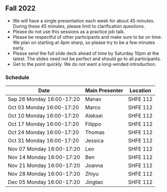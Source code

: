 ## Fall 2022

- We will have a single presentation each week for about 45 minutes. During these 45 minutes, please limit to clarification questions.
- Please do not use this sessions as a practice job talk.
- Please be respectful of other participants and make sure to be on time. We plan on starting at 4pm sharp, so please try to be a few minutes early.
- Please send the full slide deck ahead of time by Saturday 10pm at the latest. The slides need not be perfect and should go to all participants.
- Get to the point quickly. We do not want a long-winded introduction.

### Schedule

| Date                        | Main Presenter | Location      |
|-----------------------------|----------------|---------------|
| Sep 26 Monday 16:00-17:20   | Manav          | SHFE 112      |
| Oct 03 Monday 16:00-17:20   | Marco          | SHFE 112      |
| Oct 10 Monday 16:00-17:20   | Aleksei        | SHFE 112      |
| Oct 17 Monday 16:00-17:20   | Filippo        | SHFE 112      |
| Oct 24 Monday 16:00-17:20   | Thomas         | SHFE 112      |
| Oct 31 Monday 16:00-17:20   | Jessica        | SHFE 112      |
| Nov 07 Monday 16:00-17:20   | Leo            | SHFE 112      |
| Nov 14 Monday 16:00-17:20   | Ben            | SHFE 112      |
| Nov 21 Monday 16:00-17:20   | Joanna         | SHFE 112      |
| Nov 28 Monday 16:00-17:20   | Zhiyu          | SHFE 112      |
| Dec 05 Monday 16:00-17:20   | Jingtao        | SHFE 112      |
